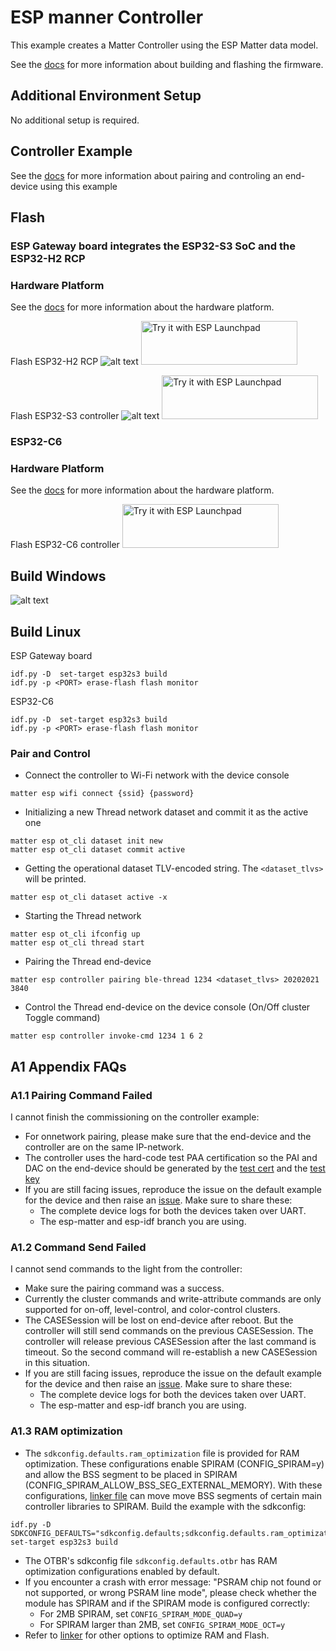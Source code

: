 # ESP manner Controller

This example creates a Matter Controller using the ESP Matter data model.


See the [docs](https://docs.espressif.com/projects/esp-matter/en/latest/esp32/developing.html) for more information about building and flashing the firmware.

##  Additional Environment Setup

No additional setup is required.

##  Controller Example

See the [docs](https://docs.espressif.com/projects/esp-matter/en/latest/esp32/developing.html#controller-example) for more information
about pairing and controling an end-device using this example

##  Flash 
###  ESP Gateway board integrates the ESP32-S3 SoC and the ESP32-H2 RCP
###  Hardware Platform
See the [docs](https://github.com/espressif/esp-thread-br#hardware-platforms) for more information about the hardware platform.


Flash ESP32-H2 RCP
![alt text](screen/esp-board_h2.jpg?raw=true)
<a href="https://espressif.github.io/esp-launchpad/?flashConfigURL=https://github.com/Live-Control-Project/ESP_MATTER_CONTROLLER/blob/main/bin/config.toml">
    <img alt="Try it with ESP Launchpad" src="https://espressif.github.io/esp-launchpad/assets/try_with_launchpad.png" width="250" height="70">
</a>

Flash ESP32-S3 controller
![alt text](screen/esp-board_s3.jpg?raw=true)
<a href="https://espressif.github.io/esp-launchpad/?flashConfigURL=https://github.com/Live-Control-Project/ESP_MATTER_CONTROLLER/blob/main/bin/config.toml">
    <img alt="Try it with ESP Launchpad" src="https://espressif.github.io/esp-launchpad/assets/try_with_launchpad.png" width="250" height="70">
</a>

###  ESP32-C6
###  Hardware Platform
See the [docs](https://www.espressif.com/en/products/socs/esp32-c6) for more information about the hardware platform.

Flash ESP32-C6 controller
<a href="https://espressif.github.io/esp-launchpad/?flashConfigURL=https://github.com/Live-Control-Project/ESP_MATTER_CONTROLLER/blob/main/bin/config.toml">
    <img alt="Try it with ESP Launchpad" src="https://espressif.github.io/esp-launchpad/assets/try_with_launchpad.png" width="250" height="70">
</a>


##  Build Windows
![alt text](screen/Build_Windows.jpg?raw=true)


##  Build Linux

ESP Gateway board 
```
idf.py -D  set-target esp32s3 build
idf.py -p <PORT> erase-flash flash monitor
```
ESP32-C6
```
idf.py -D  set-target esp32s3 build
idf.py -p <PORT> erase-flash flash monitor
```

###  Pair and Control

- Connect the controller to Wi-Fi network with the device console

```
matter esp wifi connect {ssid} {password}
```

- Initializing a new Thread network dataset and commit it as the active one

```
matter esp ot_cli dataset init new
matter esp ot_cli dataset commit active
```

- Getting the operational dataset TLV-encoded string. The `<dataset_tlvs>` will be printed.

```
matter esp ot_cli dataset active -x
```

- Starting the Thread network

```
matter esp ot_cli ifconfig up
matter esp ot_cli thread start
```

- Pairing the Thread end-device

```
matter esp controller pairing ble-thread 1234 <dataset_tlvs> 20202021 3840
```

- Control the Thread end-device on the device console (On/Off cluster Toggle command)

```
matter esp controller invoke-cmd 1234 1 6 2
```

## A1 Appendix FAQs

### A1.1 Pairing Command Failed

I cannot finish the commissioning on the controller example:

-   For onnetwork pairing, please make sure that the end-device and the controller are on the same IP-network.
-   The controller uses the hard-code test PAA certification so the PAI and DAC on the end-device should be generated by the [test cert](https://github.com/espressif/connectedhomeip/blob/4f7669b052b16bd054227376e1bbadac85419793/credentials/test/attestation/Chip-Test-PAA-NoVID-Cert.pem) and the [test key](https://github.com/espressif/connectedhomeip/blob/4f7669b052b16bd054227376e1bbadac85419793/credentials/test/attestation/Chip-Test-PAA-NoVID-Key.pem)
-   If you are still facing issues, reproduce the issue on the default example for the device and then raise an [issue](https://github.com/espressif/esp-matter/issues). Make sure to share these:
    -   The complete device logs for both the devices taken over UART.
    -   The esp-matter and esp-idf branch you are using.

### A1.2 Command Send Failed

I cannot send commands to the light from the controller:

-   Make sure the pairing command was a success.
-   Currently the cluster commands and write-attribute commands are only supported for on-off, level-control, and color-control clusters.
-   The CASESession will be lost on end-device after reboot. But the controller will still send commands on the previous CASESession. The controller will release previous CASESession after the last command is timeout. So the second command will re-establish a new CASESession in this situation.
-   If you are still facing issues, reproduce the issue on the default example for the device and then raise an [issue](https://github.com/espressif/esp-matter/issues). Make sure to share these:
    -   The complete device logs for both the devices taken over UART.
    -   The esp-matter and esp-idf branch you are using.

### A1.3 RAM optimization
-   The `sdkconfig.defaults.ram_optimization` file is provided for RAM optimization. These configurations enable SPIRAM (CONFIG_SPIRAM=y) and allow the BSS segment to be placed in SPIRAM (CONFIG_SPIRAM_ALLOW_BSS_SEG_EXTERNAL_MEMORY). With these configurations, [linker file](./main/linker.lf) can move move BSS segments of certain main controller libraries to SPIRAM. Build the example with the sdkconfig:
```
idf.py -D SDKCONFIG_DEFAULTS="sdkconfig.defaults;sdkconfig.defaults.ram_optimization" set-target esp32s3 build
```
-   The OTBR's sdkconfig file `sdkconfig.defaults.otbr` has RAM optimization configurations enabled by default.
-   If you encounter a crash with error message: "PSRAM chip not found or not supported, or wrong PSRAM line mode", please check whether the module has SPIRAM and if the SPIRAM mode is configured correctly:
    -   For 2MB SPIRAM, set `CONFIG_SPIRAM_MODE_QUAD=y`
    -   For SPIRAM larger than 2MB, set `CONFIG_SPIRAM_MODE_OCT=y`
-   Refer to [linker](https://docs.espressif.com/projects/esp-matter/en/latest/esp32/optimizations.html#configuration-options-to-optimize-ram-and-flash) for other options to optimize RAM and Flash.
